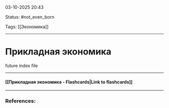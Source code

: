 
03-10-2025 20:43

Status: #not_even_born 

Tags: [[Экономика]]

---
# Прикладная экономика

future index file

----
#### [[Прикладная экономика - Flashcards|Link to flashcards]]



---
### References:

